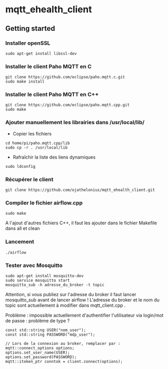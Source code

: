 # mqtt_ehealth_client

## Getting started
### Installer openSSL
```
sudo apt-get install libssl-dev
```

### Installer le client Paho MQTT en C
```
git clone https://github.com/eclipse/paho.mqtt.c.git
sudo make install
```

### Installer le client Paho MQTT en C++
```
git clone https://github.com/eclipse/paho.mqtt.cpp.git
sudo make
```

### Ajouter manuellement les librairies dans /usr/local/lib/ 
* Copier les fichiers
```
cd home/pi/paho.mqtt.cpp/lib
sudo cp -r . /usr/local/lib
```

* Rafraîchir la liste des liens dynamiques
```
sudo ldconfig
```

### Récupérer le client 
```
git clone https://github.com/ojathelonius/mqtt_ehealth_client.git
```

### Compiler le fichier airflow.cpp
```
sudo make
```
A l'ajout d'autres fichiers C++, il faut les ajouter dans le fichier Makefile dans all et clean

### Lancement
```
./airflow
```

### Tester avec Mosquitto
```
sudo apt-get install mosquitto-dev
sudo service mosquitto start
mosquitto_sub -h adresse_du_broker -t topic
```
Attention, si vous publiez sur l'adresse du broker il faut lancer mosquitto_sub avant de lancer airflow !
L'adresse du broker et le nom du topic sont actuellement à modifier dans mqtt_client.cpp .


Problème : impossible actuellement d'authentifier l'utilisateur via login/mot de passe : problème de type ?

```
const std::string USER("nom_user");
const std::string PASSWORD("mdp_user");

// Lors de la connexion au broker, remplacer par :
mqtt::connect_options options;
options.set_user_name(USER);
options.set_password(PASSWORD);
mqtt::itoken_ptr conntok = client.connect(options);
```
